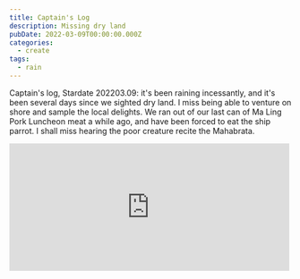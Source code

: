 ```yaml
---
title: Captain's Log
description: Missing dry land
pubDate: 2022-03-09T00:00:00.000Z
categories:
  - create
tags:
  - rain
---
```


Captain's log, Stardate 202203.09: it's been raining incessantly, and it's been several days since we sighted dry land. I miss being able to venture on shore and sample the local delights. We ran out of our last can of Ma Ling Pork Luncheon meat a while ago, and have been forced to eat the ship parrot. I shall miss hearing the poor creature recite the Mahabrata.

<iframe src="https://www.facebook.com/plugins/post.php?href=https%3A%2F%2Fwww.facebook.com%2Fchris1.tham%2Fposts%2Fpfbid02KghaN4zynFm7ZRaj8H4r4Xkq7otKf2Qx2bSo9kRzQqNLH9Yadsr46SnhDNwQSvKJl&show_text=true&width=500" width="500" height="228" style="border:none;overflow:hidden" scrolling="no" frameborder="0" allowfullscreen="true" allow="autoplay; clipboard-write; encrypted-media; picture-in-picture; web-share"></iframe>
